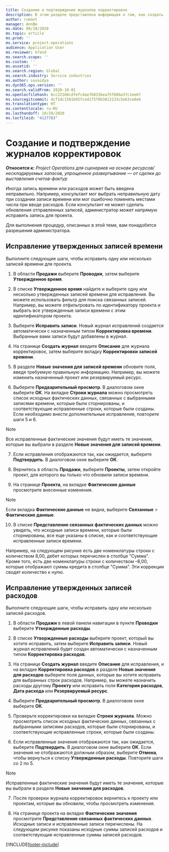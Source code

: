 ```yaml
---
title: Создание и подтверждение журналов корректировок
description: В этом разделе представлена информация о том, как создать и подтвердить журнал корректировок.
author: rumant
manager: AnnBe
ms.date: 09/18/2020
ms.topic: article
ms.prod: ''
ms.service: project-operations
audience: Application User
ms.reviewer: kfend
ms.search.scope: ''
ms.custom: ''
ms.assetid: ''
ms.search.region: Global
ms.search.industry: Service industries
ms.author: suvaidya
ms.dyn365.ops.version: ''
ms.search.validFrom: 2020-10-01
ms.openlocfilehash: 6cc22168cdfefc4ae7b833bea75f68ba37c1ee67
ms.sourcegitcommit: 4cf1dc1561b92fca4175f0b3813133c5e63ce8e6
ms.translationtype: HT
ms.contentlocale: ru-RU
ms.lasthandoff: 10/28/2020
ms.locfileid: "4127783"
---
```

# <a name="create-and-confirm-correction-journals"></a>Создание и подтверждение журналов корректировок

_**Относится к:** Project Operations для сценариев на основе ресурсов/нескладируемых запасов, упрощенное развертывание — от сделки до выставления счетов-фактур_

Иногда запись времени или расходов может быть введена неправильно. Например, консультант мог выбрать неправильную дату при создании записи времени или мог ошибочно поменять местами числа при вводе расходов. Если консультант не может сделать обновления отправленных записей, администратор может напрямую исправить запись для проекта.

Для выполнения процедур, описанных в этой теме, вам понадобятся разрешения администратора.

## <a name="correct-approved-time-entries"></a>Исправление утвержденных записей времени     

Выполните следующие шаги, чтобы исправить одну или несколько записей времени для проекта.

1. В области **Продажи** выберите **Проводки**, затем выберите **Утвержденное время**. 

2. В списке **Утвержденное время** найдите и выберите одну или несколько утвержденных записей времени для исправления. Вы можете использовать фильтр для поиска связанных записей. Например, вы можете отфильтровать по идентификатору проекта и выбрать все утвержденные записи времени с этим идентификатором проекта.

3. Выберите **Исправить записи**. Новый журнал исправлений создается автоматически с назначенным типом **Корректировка времени**. Выбранные вами записи будут добавлены в журнал. 

4. На странице **Создать журнал** введите **Описание** для журнала корректировок, затем выберите вкладку **Корректировки записей времени**.  

5. В разделе **Новые значения для записей времени** обновите поля, введя требуемую правильную информацию. Например, вы можете изменить назначенный проект или резервируемый ресурс.

6. Выберите **Предварительный просмотр**. В диалоговом окне выберите **ОК**. На вкладке **Строки журнала** можно просмотреть список исходных фактических данных, связанных с выбранными записями времени, которые были сторнированы, и соответствующие исправленные строки, которые были созданы. Если необходимо внести дополнительные исправления, повторите шаги 5 и 6. 

> [!NOTE]
> Все исправленные фактические значения будут иметь те значения, которые вы выбрали в разделе **Новые значения для записей времени**.

7. Если исправления отображаются так, как ожидается, выберите **Подтвердить**. В диалоговом окне выберите **ОК**.

8. Вернитесь в область **Продажи**, выберите **Проекты**, затем откройте проект, для которого вы только что обновили записи времени. 

9. На странице **Проекта**, на вкладке **Фактические данные** просмотрите внесенные изменения. 

> [!NOTE]
> Если вкладка **Фактические данные** не видна, выберите **Связанные** > **Фактические данные**.  

10. В списке **Представление связанных фактических данных** можно увидеть, что исходные записи времени, которые были сторнированы, все еще указаны в списке, как и соответствующие исправленные записи времени. 

Например, на следующем рисунке есть две номенклатуры строки с количеством 8,00, дебет которых перечислен в столбце "Сумма". Кроме того, есть две номенклатуры строки с количеством –8,00, которые отображают суммы кредита в столбце "Сумма". Эти коррекции сводят количество к нулю.

 
## <a name="correct-approved-expense-entries"></a>Исправление утвержденных записей расходов

Выполните следующие шаги, чтобы исправить одну или несколько записей расходов. 

1. В области **Продажи** в левой панели навигации в пункте **Проводки** выберите **Утвержденные расходы**.

2. В списке **Утвержденные расходы** выберите проект, который вы хотите исправить, затем выберите **Исправить записи**. Новый журнал исправлений будет создан автоматически с назначенным типом **Корректировка расходов**. 

3. На странице **Создать журнал** введите **Описание** для исправления, и на вкладке **Корректировка расходов** в разделе **Новые значения для расходов** выберите поля данных, которые вы хотите исправить для выбранных строк расходов. Например, вы можете назначить расходы другому **Проекту** или исправить поля **Категория расходов**, **Дата расхода** или **Резервируемый ресурс**.

4. Выберите **Предварительный просмотр**. В диалоговом окне выберите **ОК**. 

5. Проверьте корректировки на вкладке **Строки журнала**. Можно просмотреть список исходных фактических данных, связанных с выбранными записями расходов, которые были сторнированы, и соответствующие исправленные строки, которые были созданы.

6. Если исправленные значения отображаются так, как ожидается, выберите **Подтвердить**. В диалоговом окне выберите **ОК**. Если значения не отображаются должным образом, выберите **Отмена**, чтобы вернуться к списку **Утвержденные расходы**. Повторите шаги со 2 по 5. 

> [!NOTE]
> Исправленные фактические значения будут иметь те значения, которые вы выбрали в разделе **Новые значения для расходов**.

7. После проверки журнала корректировок вернитесь к проекту или проектам, которые вы обновили, чтобы просмотреть изменения.  

8. На странице проекта на вкладке **Фактические значения** просмотрите **Представление связанных фактических данных**. Исходные записи и исправленные записи перечислены. На следующем рисунке показаны исходные суммы записей расходов и соответствующие исправленные суммы записей расходов. 




[!INCLUDE[footer-include](../includes/footer-banner.md)]